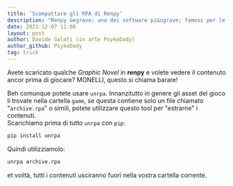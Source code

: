 ```yaml
---
title: 'Scompattare gli RPA di Renpy'
description: "Renpy &egrave; uno dei software pi&ugrave; famosi per le Graphics novel, come curiosare nel suo archivio?"
date: 2021-12-07 11:00
layout: post
author: Davide Galati (in arte PsykeDady)
author_github: PsykeDady
tag: trick
---
```


Avete scaricato qualche *Graphic Novel* in **renpy** e volete vedere il contenuto ancor prima di giocare? MONELLI, questo si chiama barare!

Beh comunque potete usare `unrpa`.
Innanzitutto in genere gli asset del gioco li trovate nella cartella `game`, se questa contiene solo un file chiamato "`archive.rpa`" o simili, potete utilizzare questo tool per "estrarne" i contenuti.  
Scarichiamo prima di tutto `unrpa` con `pip`:  

```bash
pip install unrpa       
```

Quindi utilizziamolo:

```bash
unrpa archive.rpa  
```

et voiltà, tutti i contenuti usciranno fuori nella vostra cartella corrente.
